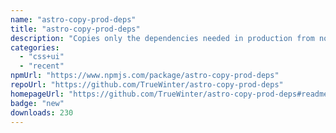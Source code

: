 ```yaml
---
name: "astro-copy-prod-deps"
title: "astro-copy-prod-deps"
description: "Copies only the dependencies needed in production from node_modules to the server dist directory"
categories:
  - "css+ui"
  - "recent"
npmUrl: "https://www.npmjs.com/package/astro-copy-prod-deps"
repoUrl: "https://github.com/TrueWinter/astro-copy-prod-deps"
homepageUrl: "https://github.com/TrueWinter/astro-copy-prod-deps#readme"
badge: "new"
downloads: 230
---
```

